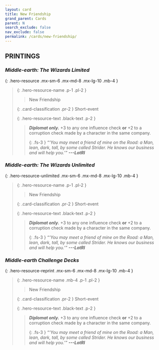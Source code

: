 ```yaml
---
layout: card
title: New Friendship
grand_parent: Cards
parent: N
search_exclude: false
nav_exclude: false
permalink: /cards/new-friendship/
---
```


## PRINTINGS


### _Middle-earth: The Wizards Limited_

{: .hero-resource .mx-sm-6 .mx-md-8 .mx-lg-10 .mb-4 }
> {: .hero-resource-name .p-1 .pl-2 }
> > <div class="card-mp"></div>
> > <div class="card-name">New Friendship</div>
>
> {: .card-classification .pr-2 }
> Short-event
>
> {: .hero-resource-text .black-text .p-2 }
> > _**Diplomat only.**_ +3 to any one influence check **or** +2 to a corruption check made by a character in the same company. 
> > 
> > {: .fs-3 } 
> > _“‘You may meet a friend of mine on the Road: a Man, lean, dark, tall, by some called Strider. He knows our business and will help you.’”_ ***---&#65279;LotRI*** 
> 

### _Middle-earth: The Wizards Unlimited_

{: .hero-resource-unlimited .mx-sm-6 .mx-md-8 .mx-lg-10 .mb-4 }
> {: .hero-resource-name .p-1 .pl-2 }
> > <div class="card-mp"></div>
> > <div class="card-name">New Friendship</div>
>
> {: .card-classification .pr-2 }
> Short-event
>
> {: .hero-resource-text .black-text .p-2 }
> > _**Diplomat only.**_ +3 to any one influence check **or** +2 to a corruption check made by a character in the same company. 
> > 
> > {: .fs-3 } 
> > _“‘You may meet a friend of mine on the Road: a Man, lean, dark, tall, by some called Strider. He knows our business and will help you.’”_ ***---&#65279;LotRI*** 
> 

### _Middle-earth Challenge Decks_

{: .hero-resource-reprint .mx-sm-6 .mx-md-8 .mx-lg-10 .mb-4 }
> {: .hero-resource-name .mb-4 .p-1 .pl-2 }
> > <div class="card-mp"></div>
> > <div class="card-name">New Friendship</div>
>
> {: .card-classification .pr-2 }
> Short-event
>
> {: .hero-resource-text .black-text .p-2 }
> > _**Diplomat only.**_ +3 to any one influence check **or** +2 to a corruption check made by a character in the same company. 
> > 
> > {: .fs-3 } 
> > _“‘You may meet a friend of mine on the Road: a Man, lean, dark, tall, by some called Strider. He knows our business and will help you.’”_ ***---&#65279;LotRI*** 
> 
